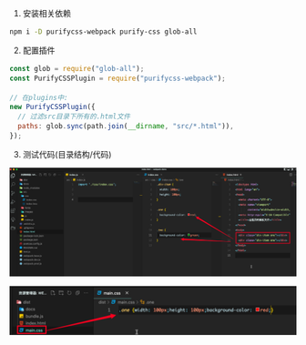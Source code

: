 1. 安装相关依赖

```sh
npm i -D purifycss-webpack purify-css glob-all
```

2. 配置插件

```js
const glob = require("glob-all");
const PurifyCSSPlugin = require("purifycss-webpack");

// 在plugins中:
new PurifyCSSPlugin({
  // 过滤src目录下所有的.html文件
  paths: glob.sync(path.join(__dirname, "src/*.html")),
});
```

3. 测试代码(目录结构/代码)

![code-and-dir](https://raw.githubusercontent.com/liaohui5/images/main/images/20220420135649.png)

![preview](https://raw.githubusercontent.com/liaohui5/images/main/images/20220420140731.png)
